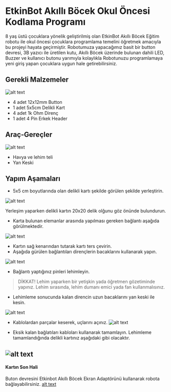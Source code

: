 # EtkinBot Akıllı Böcek Okul Öncesi Kodlama Programı

8 yaş üstü çocuklara yönelik geliştirilmiş olan EtkinBot Akıllı Böcek Eğitim robotu ile okul öncesi çocuklara programlama temelini öğretmek amacıyla bu projeyi hayata geçirmiştir. Robotumuza yapacağımız basit bir button devresi, 3B yazıcı ile üretilen kutu, Akıllı Böcek üzerinde bulunan dahili LED, Buzzer ve kullanıcı butonu yarımıyla kolaylıkla Robotunuzu programlamaya yeni giriş yapan çocuklara uygun hale getirebilirsiniz.


## Gerekli Malzemeler

![alt text](https://github.com/Barondom/EtkinBee/blob/master/doc/malzeme.jpg "Malzemeler")

* 4 adet 12x12mm Button
* 1 adet 5x5cm Delikli Kart
* 4 adet 1k Ohm Direnç
* 1 adet 4 Pin Erkek Header
## Araç-Gereçler
![alt text](https://github.com/Barondom/EtkinBee/blob/master/doc/aracgerec.jpg "Araç Gereç")

* Havya ve lehim teli
* Yan Keski

## Yapım Aşamaları
* 5x5 cm boyutlarında olan delikli kartı şekilde görülen şekilde yerleştirin.

![alt text](https://github.com/Barondom/EtkinBee/blob/master/doc/yerlesim.png "Elemanların Yerleşimi")

Yerleşim yaparken delikli kartın 20x20 delik olğunu göz önünde bulundurun.

* Karta bulunan elemanlar arasında yapılması gereken bağlantı aşağıda görülmektedir.

![alt text](https://github.com/Barondom/EtkinBee/blob/master/doc/baglant%C4%B1lar.png "Elemanların Bağlantıları")

* Kartın sağ kenarından tutarak kartı ters çevirin.
* Aşağıda gürülen bağlantıları dirençlerin bacaklarını kullanarak yapın.

![alt text](https://github.com/Barondom/EtkinBee/blob/master/doc/arkailk.jpg "Elemanların Bağlantıları")

* Bağlantı yaptığınız pinleri lehimleyin.
> DİKKAT! Lehim yaparken bir yetişkin yada öğretmen gözetiminde yapınız. Lehim sırasında, lehim dumanı emici yada fan kullanmalısınız.


* Lehimleme sonucunda kalan direncin uzun bacaklarını yan keski ile kesin.

![alt text](https://github.com/Barondom/EtkinBee/blob/master/doc/kes.jpg "Elemanların Bağlantıları")

* Kablolardan parçalar keserek, uçlarını açınız.
![alt text](https://github.com/Barondom/EtkinBee/blob/master/doc/kablokesim.jpg "Kablo")

* Eksik kalan bağlatıları kabloları kullanarak tamamlayın. Lehimleme tamamlandığında delikli kartınız aşağıdaki gibi olacaktır.

![alt text](https://github.com/Barondom/EtkinBee/blob/master/doc/bittiarka.jpg "Son Hali")
---
#### Kartın Son Hali
Buton devresini Etkinbot Akıllı Böcek Ekran Adaptörünü kullanarak robota bağlayabilirsiniz.
[alt text](https://github.com/Barondom/EtkinBee/blob/master/doc/bittiarka.jpg "Son Hali")

